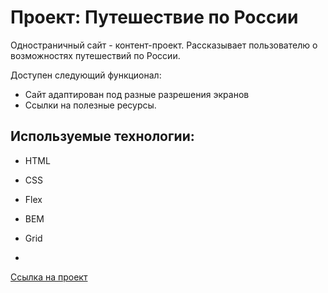 # Проект: Путешествие по России

Одностраничный сайт - контент-проект. Рассказывает пользователю о возможностях путешествий по России.

Доступен следующий функционал:
- Сайт адаптирован под разные разрешения экранов
- Ссылки на полезные ресурсы.

## **Используемые технологии:**
* HTML
* CSS
* Flex
* BEM
* Grid

* 
[Ссылка на проект](https://oksana-bykova.github.io/russian-travel/)

